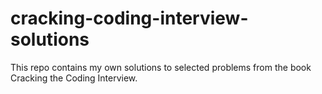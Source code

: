 # cracking-coding-interview-solutions
This repo contains my own solutions to selected problems from the book Cracking the Coding Interview.
